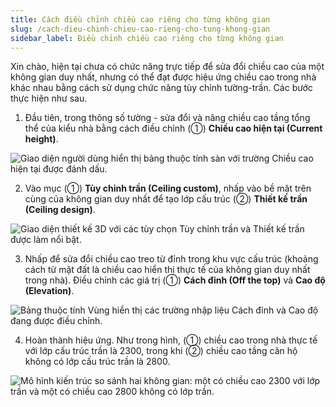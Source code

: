 ```yaml
---
title: Cách điều chỉnh chiều cao riêng cho từng không gian
slug: /cach-dieu-chinh-chieu-cao-rieng-cho-tung-khong-gian
sidebar_label: Điều chỉnh chiều cao riêng cho từng không gian
---
```


Xin chào, hiện tại chưa có chức năng trực tiếp để sửa đổi chiều cao của một không gian duy nhất, nhưng có thể đạt được hiệu ứng chiều cao trong nhà khác nhau bằng cách sử dụng chức năng tùy chỉnh tường-trần. Các bước thực hiện như sau.

1. Đầu tiên, trong thông số tường - sửa đổi và nâng chiều cao tầng tổng thể của kiểu nhà bằng cách điều chỉnh (①) **Chiều cao hiện tại (Current height)**.

![Giao diện người dùng hiển thị bảng thuộc tính sàn với trường Chiều cao hiện tại được đánh dấu.](https://storage.googleapis.com/jegavn_kb/images/8712bc8d-e040-4d66-ae1b-6e22fd5fb67b.png)

2. Vào mục (①) **Tùy chỉnh trần (Ceiling custom)**, nhấp vào bề mặt trên cùng của không gian duy nhất để tạo lớp cấu trúc (②) **Thiết kế trần (Ceiling design)**.

![Giao diện thiết kế 3D với các tùy chọn Tùy chỉnh trần và Thiết kế trần được làm nổi bật.](https://storage.googleapis.com/jegavn_kb/images/f3a0dd6c-77eb-40db-987b-16df64d76f6d.png)

3. Nhấp để sửa đổi chiều cao treo từ đỉnh trong khu vực cấu trúc (khoảng cách từ mặt đất là chiều cao hiển thị thực tế của không gian duy nhất trong nhà). Điều chỉnh các giá trị (①) **Cách đỉnh (Off the top)** và **Cao độ (Elevation)**.

![Bảng thuộc tính Vùng hiển thị các trường nhập liệu Cách đỉnh và Cao độ đang được điều chỉnh.](https://storage.googleapis.com/jegavn_kb/images/05c21392-6320-4a6e-b3a3-0254bf91ce6a.png)

4. Hoàn thành hiệu ứng. Như trong hình, (①) chiều cao trong nhà thực tế với lớp cấu trúc trần là 2300, trong khi (②) chiều cao tầng căn hộ không có lớp cấu trúc trần là 2800.

![Mô hình kiến trúc so sánh hai không gian: một có chiều cao 2300 với lớp trần và một có chiều cao 2800 không có lớp trần.](https://storage.googleapis.com/jegavn_kb/images/c4972362-1d54-4317-a775-a2ab494a6f44.png)